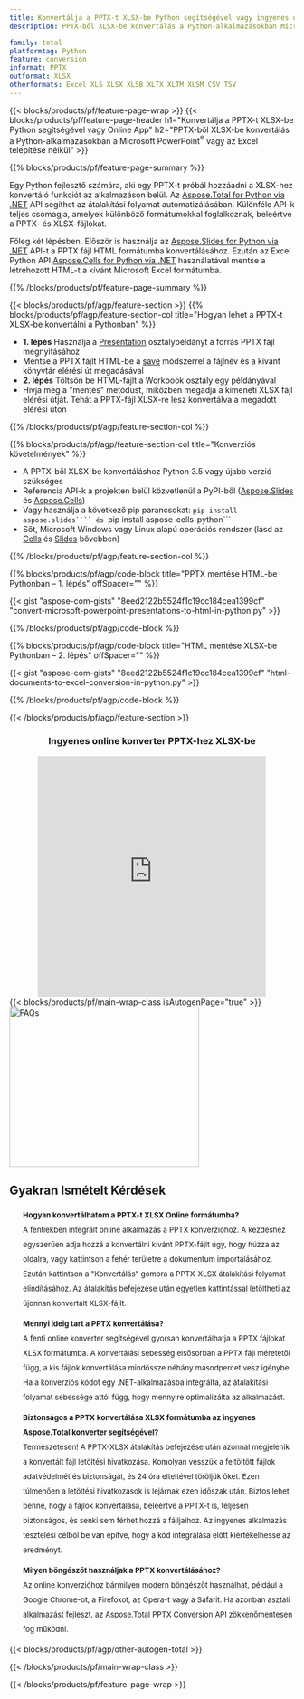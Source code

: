 ```yaml
---
title: Konvertálja a PPTX-t XLSX-be Python segítségével vagy ingyenes online konverterrel
description: PPTX-ből XLSX-be konvertálás a Python-alkalmazásokban Microsoft Office használata nélkül vagy online. A kód integrálása előtt gyorsan tesztelje az ingyenes PPTX-XLSX online konvertert. 

family: total
platformtag: Python
feature: conversion
informat: PPTX
outformat: XLSX
otherformats: Excel XLS XLSX XLSB XLTX XLTM XLSM CSV TSV
---
```

{{< blocks/products/pf/feature-page-wrap >}}
{{< blocks/products/pf/feature-page-header h1="Konvertálja a PPTX-t XLSX-be Python segítségével vagy Online App" h2="PPTX-ből XLSX-be konvertálás a Python-alkalmazásokban a Microsoft PowerPoint<sup>&reg;</sup> vagy az Excel telepítése nélkül" >}}

{{% blocks/products/pf/feature-page-summary %}}

Egy Python fejlesztő számára, aki egy PPTX-t próbál hozzáadni a XLSX-hez konvertáló funkciót az alkalmazáson belül. Az [Aspose.Total for Python via .NET](https://products.aspose.com/total/python-net/) API segíthet az átalakítási folyamat automatizálásában. Különféle API-k teljes csomagja, amelyek különböző formátumokkal foglalkoznak, beleértve a PPTX- és XLSX-fájlokat.

Főleg két lépésben. Először is használja az [Aspose.Slides for Python via .NET](https://products.aspose.com/slides/python-net/) API-t a PPTX fájl HTML formátumba konvertálásához. Ezután az Excel Python API [Aspose.Cells for Python via .NET](https://products.aspose.com/cells/python-net/) használatával mentse a létrehozott HTML-t a kívánt Microsoft Excel formátumba. 

{{% /blocks/products/pf/feature-page-summary %}}

{{< blocks/products/pf/agp/feature-section >}}
{{% blocks/products/pf/agp/feature-section-col title="Hogyan lehet a PPTX-t XLSX-be konvertálni a Pythonban" %}}
- **1. lépés** Használja a [Presentation](https://reference.aspose.com/slides/python-net/aspose.slides/presentation/) osztálypéldányt a forrás PPTX fájl megnyitásához 
- Mentse a PPTX fájlt HTML-be a [save](https://reference.aspose.com/slides/python-net/aspose.slides/presentation/) módszerrel a fájlnév és a kívánt könyvtár elérési út megadásával
-  **2. lépés** Töltsön be HTML-fájlt a Workbook osztály egy példányával
-  Hívja meg a "mentés" metódust, miközben megadja a kimeneti XLSX fájl elérési útját. Tehát a PPTX-fájl XLSX-re lesz konvertálva a megadott elérési úton

{{% /blocks/products/pf/agp/feature-section-col %}}

{{% blocks/products/pf/agp/feature-section-col title="Konverziós követelmények" %}}

- A PPTX-ből XLSX-be konvertáláshoz Python 3.5 vagy újabb verzió szükséges
- Referencia API-k a projekten belül közvetlenül a PyPI-ből ([Aspose.Slides](https://pypi.org/project/Aspose.Slides/) és [Aspose.Cells](https://pypi.org/project/aspose-cells-python/))
-  Vagy használja a következő pip parancsokat: ```pip install aspose.slides```` és ```pip install aspose-cells-python```
-  Sőt, Microsoft Windows vagy Linux alapú operációs rendszer (lásd az [Cells](https://docs.aspose.com/cells/python-net/getting-started/#installation) és [Slides](https://docs.aspose.com/slides/python-net/system-requirements/) bővebben)
 

{{% /blocks/products/pf/agp/feature-section-col %}}

{{% blocks/products/pf/agp/code-block title="PPTX mentése HTML-be Pythonban – 1. lépés" offSpacer="" %}}

{{< gist "aspose-com-gists" "8eed2122b5524f1c19cc184cea1399cf" "convert-microsoft-powerpoint-presentations-to-html-in-python.py" >}}

{{% /blocks/products/pf/agp/code-block %}}

{{% blocks/products/pf/agp/code-block title="HTML mentése XLSX-be Pythonban – 2. lépés" offSpacer="" %}}

{{< gist "aspose-com-gists" "8eed2122b5524f1c19cc184cea1399cf" "html-documents-to-excel-conversion-in-python.py" >}}

{{% /blocks/products/pf/agp/code-block %}}

{{< /blocks/products/pf/agp/feature-section >}}

<div class="container-fluid agp-content bg-white aboutfile box-1 vh100 section nopbtm">
<div class=container>
<div class=row>
<div class="demobox tc col-md-12 padding-0" align="center">

<h3>Ingyenes online konverter PPTX-hez XLSX-be</h3>

<iframe title="pptx-ból xlsx-be konvertáló online eszköz" style="border: none; height: 426px;" scrolling="no" src="https://widgets.aspose.cloud/total-conversion/?to=xlsx&from=pptx" id="child-iframe" width="80%"></iframe>

</div></div>
</div></div>
{{< blocks/products/pf/main-wrap-class isAutogenPage="true" >}}
<style>.howtolist li{margin-right: 0!important;line-height: 26px;position: relative;margin-bottom: 10px;font-size: 13px;list-style-type: none;}</style>
<div class="col-md-12 tl bg-gray-dark howtolist section">
  <a class="anchor" name="faqpage"></a>
  <div class="container tl dflex" itemscope="" itemtype="https://schema.org/FAQPage">
      <div class="col-md-4 howtosectiongfx">
          <img class="social-panel-hide-on-mobile" src="https://www.groupdocs.cloud/templates/brand/images/groupdocs/conversion/groupdocs_conversion-brand.png" alt="FAQs" width="335" height="283">
      </div>
      <div class="howtosection col-md-8">
          <div>
              <h2>Gyakran Ismételt Kérdések</h2>
              <ul>
                  <li itemscope="" itemprop="mainEntity" itemtype="https://schema.org/Question">
                      <div>
                          <span itemprop="name"><b>Hogyan konvertálhatom a PPTX-t XLSX Online formátumba?</b></span>
                      </div>
                      <div itemscope="" itemprop="acceptedAnswer" itemtype="https://schema.org/Answer">
                          <span itemprop="text">A fentiekben integrált online alkalmazás a PPTX konverzióhoz. A kezdéshez egyszerűen adja hozzá a konvertálni kívánt PPTX-fájlt úgy, hogy húzza az oldalra, vagy kattintson a fehér területre a dokumentum importálásához. Ezután kattintson a "Konvertálás" gombra a PPTX-XLSX átalakítási folyamat elindításához. Az átalakítás befejezése után egyetlen kattintással letöltheti az újonnan konvertált XLSX-fájlt.</span>
                      </div>
                  </li>
                  <li itemscope="" itemprop="mainEntity" itemtype="https://schema.org/Question">
                      <div>
                          <span itemprop="name"><b>Mennyi ideig tart a PPTX konvertálása?</b></span>
                      </div>
                      <div itemscope="" itemprop="acceptedAnswer" itemtype="https://schema.org/Answer">
                          <span itemprop="text">A fenti online konverter segítségével gyorsan konvertálhatja a PPTX fájlokat XLSX formátumba. A konvertálási sebesség elsősorban a PPTX fájl méretétől függ, a kis fájlok konvertálása mindössze néhány másodpercet vesz igénybe. Ha a konverziós kódot egy .NET-alkalmazásba integrálta, az átalakítási folyamat sebessége attól függ, hogy mennyire optimalizálta az alkalmazást.</span>
                      </div>
                  </li>
                  <li itemscope="" itemprop="mainEntity" itemtype="https://schema.org/Question">
                      <div>
                          <span itemprop="name"><b>Biztonságos a PPTX konvertálása XLSX formátumba az ingyenes Aspose.Total konverter segítségével?</b></span>
                      </div>
                      <div itemscope="" itemprop="acceptedAnswer" itemtype="https://schema.org/Answer">
                          <span itemprop="text">Természetesen! A PPTX-XLSX átalakítás befejezése után azonnal megjelenik a konvertált fájl letöltési hivatkozása. Komolyan vesszük a feltöltött fájlok adatvédelmét és biztonságát, és 24 óra elteltével töröljük őket. Ezen túlmenően a letöltési hivatkozások is lejárnak ezen időszak után. Biztos lehet benne, hogy a fájlok konvertálása, beleértve a PPTX-t is, teljesen biztonságos, és senki sem férhet hozzá a fájljaihoz. Az ingyenes alkalmazás tesztelési célból be van építve, hogy a kód integrálása előtt kiértékelhesse az eredményt.</span>
                      </div>
                  </li>                 
                  <li itemscope="" itemprop="mainEntity" itemtype="https://schema.org/Question">
                      <div>
                          <span itemprop="name"><b>Milyen böngészőt használjak a PPTX konvertálásához?</b></span>
                      </div>
                      <div itemscope="" itemprop="acceptedAnswer" itemtype="https://schema.org/Answer">
                          <span itemprop="text">Az online konverzióhoz bármilyen modern böngészőt használhat, például a Google Chrome-ot, a Firefoxot, az Opera-t vagy a Safarit. Ha azonban asztali alkalmazást fejleszt, az Aspose.Total PPTX Conversion API zökkenőmentesen fog működni.</span>
                      </div>
                  </li>
              </ul>
          </div>
      </div>
  </div>
{{< blocks/products/pf/agp/other-autogen-total >}}

{{< /blocks/products/pf/main-wrap-class >}}

{{< /blocks/products/pf/feature-page-wrap >}}